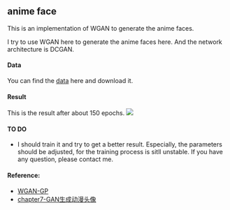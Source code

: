 ## anime face
This is an implementation of WGAN to generate the anime faces.

I try to use WGAN here to generate the anime faces here.
And the network architecture is DCGAN. 

#### Data
You can find the [data](https://github.com/chenyuntc/pytorch-book/tree/master/chapter7-GAN%E7%94%9F%E6%88%90%E5%8A%A8%E6%BC%AB%E5%A4%B4%E5%83%8F) here and download it.

#### Result
This is the result after about 150 epochs.
![](https://github.com/huijianpzh/generative-models/blob/master/WGAN/anime_face/test.png)

#### TO DO
* I should train it and try to get a better result. Especially, the parameters should be adjusted, for the training process is sitll unstable.
If you have any question, please contact me.

#### Reference:
* [WGAN-GP](https://github.com/caogang/wgan-gp)
* [chapter7-GAN生成动漫头像](https://github.com/chenyuntc/pytorch-book/tree/master/chapter7-GAN%E7%94%9F%E6%88%90%E5%8A%A8%E6%BC%AB%E5%A4%B4%E5%83%8F)
